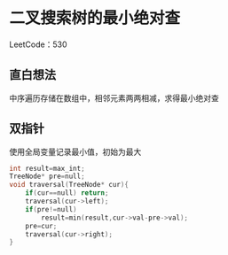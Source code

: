 # 二叉搜索树的最小绝对查

LeetCode：530

## 直白想法

中序遍历存储在数组中，相邻元素两两相减，求得最小绝对查

## 双指针

使用全局变量记录最小值，初始为最大

```c++
int result=max_int;
TreeNode* pre=null;
void traversal(TreeNode* cur){
    if(cur==null) return;
    traversal(cur->left);
    if(pre!=null)
        result=min(result,cur->val-pre->val);
    pre=cur;
    traversal(cur->right); 
}
```

